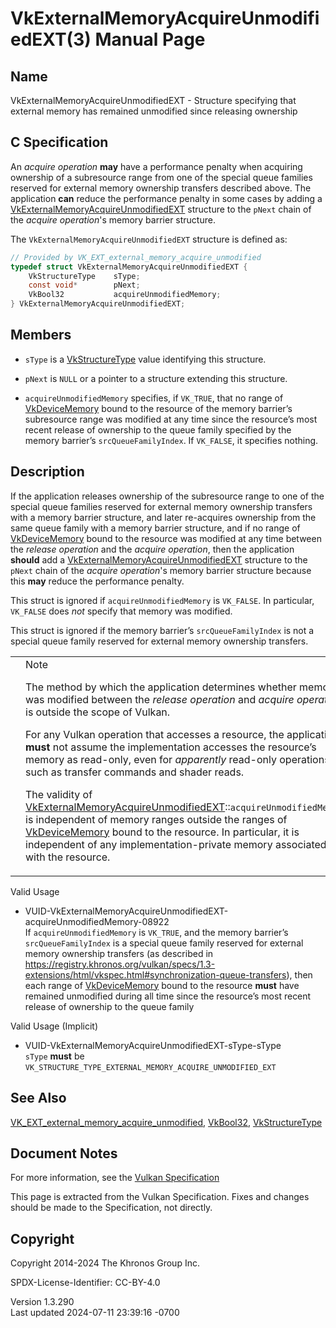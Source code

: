 # VkExternalMemoryAcquireUnmodifiedEXT(3) Manual Page

## Name

VkExternalMemoryAcquireUnmodifiedEXT - Structure specifying that
external memory has remained unmodified since releasing ownership



## <a href="#_c_specification" class="anchor"></a>C Specification

An *acquire operation* **may** have a performance penalty when acquiring
ownership of a subresource range from one of the special queue families
reserved for external memory ownership transfers described above. The
application **can** reduce the performance penalty in some cases by
adding a
[VkExternalMemoryAcquireUnmodifiedEXT](https://registry.khronos.org/vulkan/specs/1.3-extensions/man/html/VkExternalMemoryAcquireUnmodifiedEXT.html)
structure to the `pNext` chain of the *acquire operation*'s memory
barrier structure.

The `VkExternalMemoryAcquireUnmodifiedEXT` structure is defined as:

``` c
// Provided by VK_EXT_external_memory_acquire_unmodified
typedef struct VkExternalMemoryAcquireUnmodifiedEXT {
    VkStructureType    sType;
    const void*        pNext;
    VkBool32           acquireUnmodifiedMemory;
} VkExternalMemoryAcquireUnmodifiedEXT;
```

## <a href="#_members" class="anchor"></a>Members

- `sType` is a [VkStructureType](https://registry.khronos.org/vulkan/specs/1.3-extensions/man/html/VkStructureType.html) value identifying
  this structure.

- `pNext` is `NULL` or a pointer to a structure extending this
  structure.

- `acquireUnmodifiedMemory` specifies, if `VK_TRUE`, that no range of
  [VkDeviceMemory](https://registry.khronos.org/vulkan/specs/1.3-extensions/man/html/VkDeviceMemory.html) bound to the resource of the
  memory barrier’s subresource range was modified at any time since the
  resource’s most recent release of ownership to the queue family
  specified by the memory barrier’s `srcQueueFamilyIndex`. If
  `VK_FALSE`, it specifies nothing.

## <a href="#_description" class="anchor"></a>Description

If the application releases ownership of the subresource range to one of
the special queue families reserved for external memory ownership
transfers with a memory barrier structure, and later re-acquires
ownership from the same queue family with a memory barrier structure,
and if no range of [VkDeviceMemory](https://registry.khronos.org/vulkan/specs/1.3-extensions/man/html/VkDeviceMemory.html) bound to the
resource was modified at any time between the *release operation* and
the *acquire operation*, then the application **should** add a
[VkExternalMemoryAcquireUnmodifiedEXT](https://registry.khronos.org/vulkan/specs/1.3-extensions/man/html/VkExternalMemoryAcquireUnmodifiedEXT.html)
structure to the `pNext` chain of the *acquire operation*'s memory
barrier structure because this **may** reduce the performance penalty.

This struct is ignored if `acquireUnmodifiedMemory` is `VK_FALSE`. In
particular, `VK_FALSE` does *not* specify that memory was modified.

This struct is ignored if the memory barrier’s `srcQueueFamilyIndex` is
not a special queue family reserved for external memory ownership
transfers.

<table>
<colgroup>
<col style="width: 50%" />
<col style="width: 50%" />
</colgroup>
<tbody>
<tr>
<td class="icon"><em></em></td>
<td class="content">Note
<p>The method by which the application determines whether memory was
modified between the <em>release operation</em> and <em>acquire
operation</em> is outside the scope of Vulkan.</p>
<p>For any Vulkan operation that accesses a resource, the application
<strong>must</strong> not assume the implementation accesses the
resource’s memory as read-only, even for <em>apparently</em> read-only
operations such as transfer commands and shader reads.</p>
<p>The validity of <a
href="https://registry.khronos.org/vulkan/specs/1.3-extensions/man/html/VkExternalMemoryAcquireUnmodifiedEXT.html">VkExternalMemoryAcquireUnmodifiedEXT</a>::<code>acquireUnmodifiedMemory</code>
is independent of memory ranges outside the ranges of <a
href="https://registry.khronos.org/vulkan/specs/1.3-extensions/man/html/VkDeviceMemory.html">VkDeviceMemory</a> bound to the resource. In
particular, it is independent of any implementation-private memory
associated with the resource.</p></td>
</tr>
</tbody>
</table>

Valid Usage

- <a
  href="#VUID-VkExternalMemoryAcquireUnmodifiedEXT-acquireUnmodifiedMemory-08922"
  id="VUID-VkExternalMemoryAcquireUnmodifiedEXT-acquireUnmodifiedMemory-08922"></a>
  VUID-VkExternalMemoryAcquireUnmodifiedEXT-acquireUnmodifiedMemory-08922  
  If `acquireUnmodifiedMemory` is `VK_TRUE`, and the memory barrier’s
  `srcQueueFamilyIndex` is a special queue family reserved for external
  memory ownership transfers (as described in <a
  href="https://registry.khronos.org/vulkan/specs/1.3-extensions/html/vkspec.html#synchronization-queue-transfers"
  class="bare" target="_blank"
  rel="noopener">https://registry.khronos.org/vulkan/specs/1.3-extensions/html/vkspec.html#synchronization-queue-transfers</a>),
  then each range of [VkDeviceMemory](https://registry.khronos.org/vulkan/specs/1.3-extensions/man/html/VkDeviceMemory.html) bound to the
  resource **must** have remained unmodified during all time since the
  resource’s most recent release of ownership to the queue family

Valid Usage (Implicit)

- <a href="#VUID-VkExternalMemoryAcquireUnmodifiedEXT-sType-sType"
  id="VUID-VkExternalMemoryAcquireUnmodifiedEXT-sType-sType"></a>
  VUID-VkExternalMemoryAcquireUnmodifiedEXT-sType-sType  
  `sType` **must** be
  `VK_STRUCTURE_TYPE_EXTERNAL_MEMORY_ACQUIRE_UNMODIFIED_EXT`

## <a href="#_see_also" class="anchor"></a>See Also

[VK_EXT_external_memory_acquire_unmodified](https://registry.khronos.org/vulkan/specs/1.3-extensions/man/html/VK_EXT_external_memory_acquire_unmodified.html),
[VkBool32](https://registry.khronos.org/vulkan/specs/1.3-extensions/man/html/VkBool32.html), [VkStructureType](https://registry.khronos.org/vulkan/specs/1.3-extensions/man/html/VkStructureType.html)

## <a href="#_document_notes" class="anchor"></a>Document Notes

For more information, see the <a
href="https://registry.khronos.org/vulkan/specs/1.3-extensions/html/vkspec.html#VkExternalMemoryAcquireUnmodifiedEXT"
target="_blank" rel="noopener">Vulkan Specification</a>

This page is extracted from the Vulkan Specification. Fixes and changes
should be made to the Specification, not directly.

## <a href="#_copyright" class="anchor"></a>Copyright

Copyright 2014-2024 The Khronos Group Inc.

SPDX-License-Identifier: CC-BY-4.0

Version 1.3.290  
Last updated 2024-07-11 23:39:16 -0700
